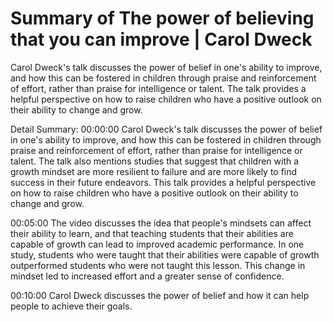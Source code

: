 # Summary of The power of believing that you can improve | Carol Dweck

Carol Dweck's talk discusses the power of belief in one's ability to improve, and how this can be fostered in children through praise and reinforcement of effort, rather than praise for intelligence or talent. The talk provides a helpful perspective on how to raise children who have a positive outlook on their ability to change and grow.

Detail Summary: 
00:00:00
Carol Dweck's talk discusses the power of belief in one's ability to improve, and how this can be fostered in children through praise and reinforcement of effort, rather than praise for intelligence or talent. The talk also mentions studies that suggest that children with a growth mindset are more resilient to failure and are more likely to find success in their future endeavors. This talk provides a helpful perspective on how to raise children who have a positive outlook on their ability to change and grow.

00:05:00
The video discusses the idea that people's mindsets can affect their ability to learn, and that teaching students that their abilities are capable of growth can lead to improved academic performance. In one study, students who were taught that their abilities were capable of growth outperformed students who were not taught this lesson. This change in mindset led to increased effort and a greater sense of confidence.

00:10:00
Carol Dweck discusses the power of belief and how it can help people to achieve their goals.

